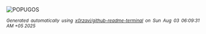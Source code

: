 <div align="justify">
<picture>
    <source media="(prefers-color-scheme: dark)" srcset="https://i.ibb.co/bjXNDgbK/output-gif.gif">
    <source media="(prefers-color-scheme: light)" srcset="https://i.ibb.co/bjXNDgbK/output-gif.gif">
    <img alt="POPUGOS" src="https://i.ibb.co/bjXNDgbK/output-gif.gif">
</picture>

<sub><i>Generated automatically using [x0rzavi/github-readme-terminal](https://github.com/x0rzavi/github-readme-terminal) on Sun Aug 03 06:09:31 AM +05 2025</i></sub>
</div>